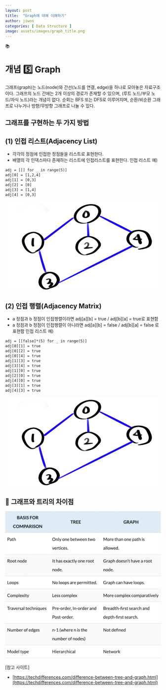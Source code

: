 ```yaml
---
layout: post
title:  "Graph에 대해 이해하기"
author: jiwon
categories: [ Data Structure ]
image: assets/images/graph_title.png
---
```

📚  
# 개념 5️⃣ Graph  

그래프(graph)는 노드(node)와 간선(노드를 연결, edge)을 하나로 모아놓은 자료구조이다. 그래프의 노드 간에는 2개 이상의 경로가 존재할 수 있으며, (루트 노드/부모 노드/자식 노드)라는 개념이 없다. 순회는 BFS 또는 DFS로 이루어지며, 순환/비순환 그래프로 나누거나 방향/무방향 그래프로 나눌 수 있다. 

## 그래프를 구현하는 두 가지 방법 
## (1) 인접 리스트(Adjacency List)
* 각각의 정점에 인접한 정점들을 리스트로 표현한다. 
* 배열의 각 인덱스마다 존재하는 리스트에 인접리스트를 표현한다.
인접 리스트 예)
```
adj = [[] for _ in range(5)]
adj[0] = [1,2,4]
adj[1] = [0,3]
adj[2] = [0]
adj[3] = [1,4]
adj[4] = [0,3]
```
<p align="center"><img src="/assets/images/graph_1.png"></p>  


## (2) 인접 행렬(Adjacency Matrix)
* a 정점과 b 정점이 인접행렬이라면 adj[a][b] = true / adj[b][a] = true로 표현함
* a 정점과 b 정점이 인접행렬이 아니라면 adj[a][b] = false / adj[b][a] = false 로 표현함
인접 리스트 예)
```
adj = [[false]*(5) for _ in range(5)]
adj[0][1] = true
adj[0][2] = true
adj[0][4] = true
adj[1][3] = true
adj[3][4] = true
adj[1][0] = true
adj[2][0] = true
adj[4][0] = true
adj[3][1] = true
adj[4][3] = true
```
<p align="center"><img src="/assets/images/graph_1.png"></p>  

## 🌟 그래프와 트리의 차이점
<p align="center"><img src="/assets/images/treevsgraph.png"></p>




[참고 사이트]  
- [https://techdifferences.com/difference-between-tree-and-graph.html](https://techdifferences.com/difference-between-tree-and-graph.html)
